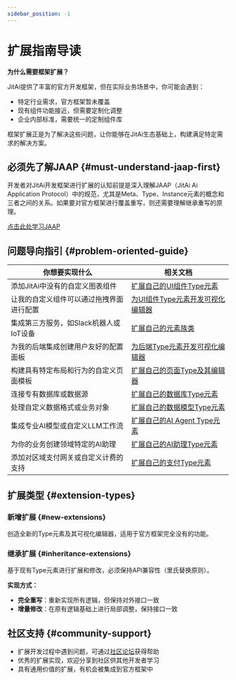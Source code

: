 ```yaml
---
sidebar_position: -1
---
```

# 扩展指南导读

**为什么需要框架扩展？**

JitAi提供了丰富的官方开发框架，但在实际业务场景中，你可能会遇到：
- 特定行业需求，官方框架暂未覆盖
- 现有组件功能接近，但需要定制化调整
- 企业内部标准，需要统一的定制组件库

框架扩展正是为了解决这些问题，让你能够在JitAi生态基础上，构建满足特定需求的解决方案。

## 必须先了解JAAP {#must-understand-jaap-first}

开发者对JitAi开发框架进行扩展的认知前提是深入理解JAAP（JitAi Ai Application Protocol）中的规范，尤其是Meta、Type、Instance元素的概念和三者之间的关系。如果要对官方框架进行覆盖重写，则还需要理解继承重写的原理。

[点击此处学习JAAP](/docs/reference/runtime-platform/JAAP)

## 问题导向指引 {#problem-oriented-guide}

| 你想要实现什么 | 相关文档 |
|-------------|----------|
| 添加JitAi中没有的自定义图表组件 | [扩展自己的UI组件Type元素](/docs/extguide/add-frontend-components) |
| 让我的自定义组件可以通过拖拽界面进行配置 | [为UI组件Type元素开发可视化编辑器](/docs/extguide/develop-frontend-component-visual-editor) |
| 集成第三方服务，如Slack机器人或IoT设备 | [扩展自己的元素族类](/docs/extguide/extend-element-family-classes) |
| 为我的后端集成创建用户友好的配置面板 | [为后端Type元素开发可视化编辑器](/docs/extguide/develop-backend-element-visual-editor) |
| 构建具有特定布局和行为的自定义页面模板 | [扩展自己的页面Type及其编辑器](/docs/extguide/extend-page-type-editor) |
| 连接专有数据库或数据源 | [扩展自己的数据库Type元素](/docs/extguide/extend-database-type-elements) |
| 处理自定义数据格式或业务对象 | [扩展自己的数据模型Type元素](/docs/extguide/extend-data-model-type-elements) |
| 集成专业AI模型或自定义LLM工作流 | [扩展自己的AI Agent Type元素](/docs/extguide/extend-ai-agent-type-elements) |
| 为你的业务创建领域特定的AI助理 | [扩展自己的AI助理Type元素](/docs/extguide/extend-ai-assistant-type-elements) |
| 添加对区域支付网关或自定义计费的支持 | [扩展自己的支付Type元素](/docs/extguide/extend-payment-type-elements) |

## 扩展类型 {#extension-types}

### 新增扩展 {#new-extensions}
创造全新的Type元素及其可视化编辑器，适用于官方框架完全没有的功能。

### 继承扩展 {#inheritance-extensions}
基于现有Type元素进行扩展和修改，必须保持API兼容性（里氏替换原则）。

**实现方式：**
- **完全重写**：重新实现所有逻辑，但保持对外接口一致
- **增量修改**：在原有逻辑基础上进行局部调整，保持接口一致

## 社区支持 {#community-support}
- 扩展开发过程中遇到问题，可通过[社区论坛](https://forum.jit.pro)获得帮助
- 优秀的扩展实现，欢迎分享到社区供其他开发者学习
- 具有通用价值的扩展，有机会被集成到官方框架中
